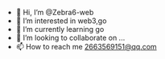 - 👋 Hi, I’m @Zebra6-web
- 👀 I’m interested in web3,go
- 🌱 I’m currently learning go
- 💞️ I’m looking to collaborate on ...
- 📫 How to reach me 2663569151@qq.com

<!---
Zebra6-web/Zebra6-web is a ✨ special ✨ repository because its `README.md` (this file) appears on your GitHub profile.
You can click the Preview link to take a look at your changes.
--->

